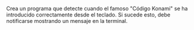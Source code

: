 Crea un programa que detecte cuando el famoso "Código Konami" se ha introducido correctamente
desde el teclado. Si sucede esto, debe notificarse mostrando un mensaje en la terminal.
